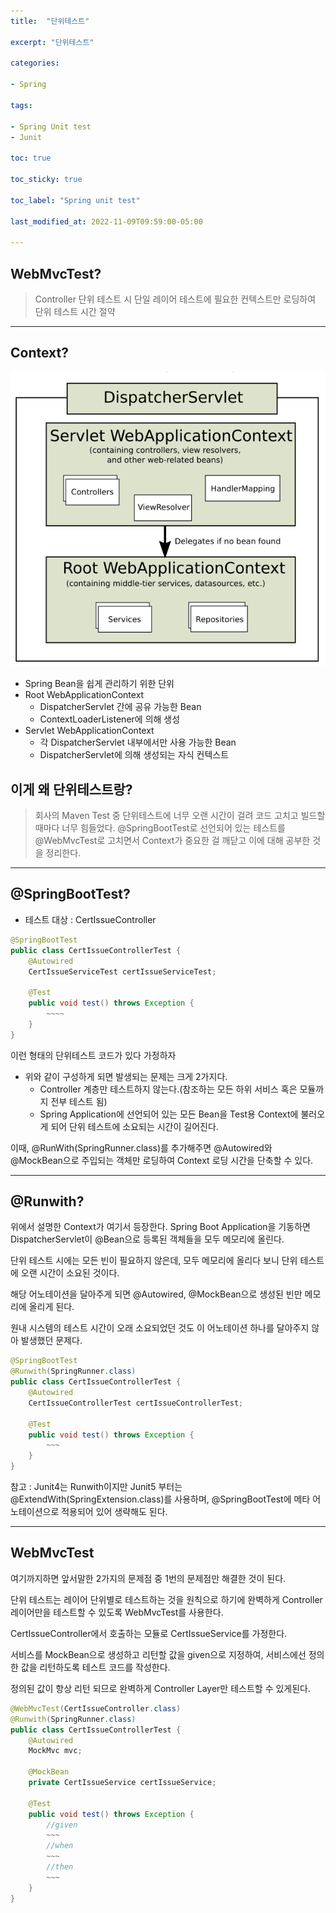 ```yaml
---
title:  "단위테스트"

excerpt: "단위테스트"

categories:

- Spring

tags:

- Spring Unit test
- Junit

toc: true

toc_sticky: true

toc_label: "Spring unit test"

last_modified_at: 2022-11-09T09:59:00-05:00

---
```



## WebMvcTest?

> Controller 단위 테스트 시 단일 레이어 테스트에 필요한 컨텍스트만 로딩하여 단위 테스트 시간 절약  

---

## Context?
![](/assets/images/spring/unittest/context.png)

- Spring Bean을 쉽게 관리하기 위한 단위
- Root WebApplicationContext 
  - DispatcherServlet 간에 공유 가능한 Bean
  - ContextLoaderListener에 의해 생성
- Servlet WebApplicationContext
  - 각 DispatcherServlet 내부에서만 사용 가능한 Bean
  - DispatcherServlet에 의해 생성되는 자식 컨텍스트

## 이게 왜 단위테스트랑?
> 회사의 Maven Test 중 단위테스트에 너무 오랜 시간이 걸려 코드 고치고 빌드할 때마다 너무 힘들었다.
@SpringBootTest로 선언되어 있는 테스트를 @WebMvcTest로 고치면서 Context가 중요한 걸 깨닫고 이에 대해 공부한 것을 정리한다.

---

## @SpringBootTest?

- 테스트 대상 : CertIssueController 

~~~java
@SpringBootTest
public class CertIssueControllerTest {
    @Autowired
    CertIssueServiceTest certIssueServiceTest;
    
    @Test
    public void test() throws Exception {
        ~~~~
    }
}
~~~

이런 형태의 단위테스트 코드가 있다 가정하자

- 위와 같이 구성하게 되면 발생되는 문제는 크게 2가지다.
  - Controller 계층만 테스트하지 않는다.(참조하는 모든 하위 서비스 혹은 모듈까지 전부 테스트 됨)
  - Spring Application에 선언되어 있는 모든 Bean을 Test용 Context에 불러오게 되어 단위 테스트에 소요되는 시간이 길어진다.

이때, @RunWith(SpringRunner.class)를 추가해주면 @Autowired와 @MockBean으로 주입되는 객체만 로딩하여 Context 로딩 시간을 단축할 수 있다.

---

## @Runwith?

위에서 설명한 Context가 여기서 등장한다.
Spring Boot Application을 기동하면 DispatcherServlet이 @Bean으로 등록된 객체들을 모두 메모리에 올린다.

단위 테스트 시에는 모든 빈이 필요하지 않은데, 모두 메모리에 올리다 보니 단위 테스트에 오랜 시간이 소요된 것이다.

해당 어노테이션을 달아주게 되면 @Autowired, @MockBean으로 생성된 빈만 메모리에 올리게 된다.

원내 시스템의 테스트 시간이 오래 소요되었던 것도 이 어노테이션 하나를 달아주지 않아 발생했던 문제다.


~~~java
@SpringBootTest
@Runwith(SpringRunner.class)
public class CertIssueControllerTest {
    @Autowired
    CertIssueControllerTest certIssueControllerTest;
    
    @Test
    public void test() throws Exception {
        ~~~
    }
}
~~~
참고 : Junit4는 Runwith이지만 Junit5 부터는 @ExtendWith(SpringExtension.class)를 사용하며,
@SpringBootTest에 메타 어노테이션으로 적용되어 있어 생략해도 된다.

---

## WebMvcTest
여기까지하면 앞서말한 2가지의 문제점 중 1번의 문제점만 해결한 것이 된다.

단위 테스트는 레이어 단위별로 테스트하는 것을 원칙으로 하기에 완벽하게 Controller 레이어만을 테스트할 수 있도록 WebMvcTest를 사용한다.

CertIssueController에서 호출하는 모듈로 CertIssueService를 가정한다.

서비스를 MockBean으로 생성하고 리턴할 값을 given으로 지정하여, 서비스에선 정의한 값을 리턴하도록 테스트 코드를 작성한다.

정의된 값이 항상 리턴 되므로 완벽하게 Controller Layer만 테스트할 수 있게된다.


~~~java
@WebMvcTest(CertIssueController.class)
@Runwith(SpringRunner.class)
public class CertIssueControllerTest {
    @Autowired
    MockMvc mvc;
    
    @MockBean
    private CertIssueService certIssueService;
    
    @Test
    public void test() throws Exception {
        //given
        ~~~
        //when
        ~~~
        //then
        ~~~
    }
}
~~~
